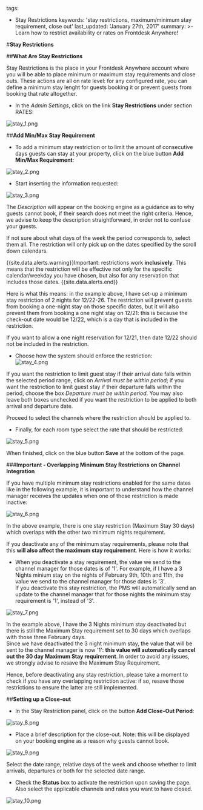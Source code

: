tags:
  - Stay Restrictions
keywords: 'stay restrictions, maximum/minimum stay requirement, close out'
last_updated: 'January 27th, 2017'
summary: >-
  Learn how to restrict availability or rates on Frontdesk Anywhere!
 
 
#**Stay Restrictions**  

  
##**What Are Stay Restrictions**
  
  
Stay Restrictions is the place in your Frontdesk Anywhere account where you will be able to place minimum or maximum stay requirements and close outs.
These actions are all on rate level: for any configured rate, you can define a minimum stay lenght for guests booking it or prevent guests from booking that rate altogether.  


- In the _Admin Settings_, click on the link **Stay Restrictions** under section RATES:  


![stay_1.png]({{site.baseurl}}/images/stay_1.png)


##**Add Min/Max Stay Requirement**  


- To add a minimum stay restriction or to limit the amount of consecutive days guests can stay at your property, click on the blue button **Add Min/Max Requirement**:  

![stay_2.png]({{site.baseurl}}/images/stay_2.png)
  
  
 - Start inserting the information requested:
 
 ![stay_3.png]({{site.baseurl}}/images/stay_3.png)
 
 
The _Description_ will appear on the booking engine as a guidance as to why guests cannot book, if their search does not meet the right criteria. Hence, we advise to keep the description straightforward, in order not to confuse your guests.  

If not sure about what days of the week the period corresponds to, select them all. The restriction will only pick up on the dates specified by the scroll down calendars.  


{{site.data.alerts.warning}}Important: restrictions work **inclusively**. This means that the restriction will be effective not only for the specific calendar/weekday you have chosen, but also for any reservation that includes those dates.  {{site.data.alerts.end}}  


Here is what this means: in the example above, I have set-up a minimum stay restriction of 2 nights for 12/22-26. The restriction will prevent guests from booking a one-night stay on those specific dates, but it will also prevent them from booking a one night stay on 12/21: this is because the check-out date would be 12/22, which is a day that is included in the restriction.  

If you want to allow a one night reservation for 12/21, then date 12/22 should not be included in the restriction. 

- Choose how the system should enforce the restriction:  
![stay_4.png]({{site.baseurl}}/images/stay_4.png)
  
  
If you want the restriction to limit guest stay if their arrival date falls within the selected period range, click on _Arrival must be within period_; if you want the restriction to limit guest stay if their departure falls within the period, choose the box _Departure must be within period_. You may also leave both boxes unchecked if you want the restriction to be applied to both arrival and departure date.  

Proceed to select the channels where the restriction should be applied to.  
  

- Finally, for each room type select the rate that should be restricted:  

![stay_5.png]({{site.baseurl}}/images/stay_5.png)
  
  
When finished, click on the blue button **Save** at the bottom of the page.


###**Important - Overlapping Minimum Stay Restrictions on Channel Integration**    

If you have multiple minimum stay restrictions enabled for the same dates like in the following example, it is important to understand how the channel manager receives the updates when one of those restriction is made inactive:

![stay_6.png]({{site.baseurl}}/images/stay_6.png)  

In the above example, there is one stay restriction (Maximum Stay 30 days) which overlaps with the other two minimum nights requirement.

If you deactivate any of the minimum stay requirements, please note that this **will also affect the maximum stay requirement**.  Here is how it works:

- When you deactivate a stay requirement, the value we send to the channel manager for those dates is of '1'. For example, if I have a 3 Nights minium stay on the nights of February 9th, 10th and 11th, the value we send to the channel manager for those dates is '3'.  
If you deactivate this stay restriction, the PMS will automatically send an update to the channel manager that for those nights the minimum stay requirement is '1', instead of '3'.

![stay_7.png]({{site.baseurl}}/images/stay_7.png)

In the example above, I have the 3 Nights minimum stay deactivated but there is still the Maximum Stay requirement set to 30 days which overlaps with those three February days.    
Since we have deactivated the 3 night minimum stay, the value that will be sent to the channel manager is now '1': **this value will automatically cancel out the 30 day Maximum Stay requirement**. In order to avoid any issues, we strongly advise to resave the Maximum Stay Requirement.  

Hence, before deactivating any stay restriction, please take a moment to check if you have any overlapping restriction active: if so, resave those restrictions to ensure the latter are still implemented.


##**Setting up a Close-out**   

  
- In the Stay Restriction panel, click on the button **Add Close-Out Period**:  

![stay_8.png]({{site.baseurl}}/images/stay_8.png)  

- Place a brief description for the close-out. Note: this will be displayed on your booking engine as a reason why guests cannot book.  

![stay_9.png]({{site.baseurl}}/images/stay_9.png)  

  
Select the date range, relative days of the week and choose whether to limit arrivals, departures or both for the selected date range.  

- Check the **Status** box to activate the restriction upon saving the page. Also select the applicable channels and rates you want to have closed.     

![stay_10.png]({{site.baseurl}}/images/stay_10.png)







  


